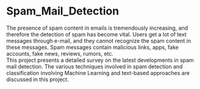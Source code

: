 # Spam_Mail_Detection
The presence of spam content in emails is tremendously increasing, and therefore the
detection of spam has become vital. Users get a lot of text messages through e-mail, and they
cannot recognize the spam content in these messages.   Spam messages contain malicious
links, apps, fake accounts, fake news, reviews, rumors, etc.\
This project presents a detailed survey on the latest developments in spam mail detection. The various techniques involved
in spam detection and classification involving Machine Learning and text-based
approaches are discussed in this project.
